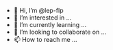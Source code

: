 - 👋 Hi, I’m @lep-flp
- 👀 I’m interested in ...
- 🌱 I’m currently learning ...
- 💞️ I’m looking to collaborate on ...
- 📫 How to reach me ...

<!---
lep-flp/lep-flp is a ✨ special ✨ repository because its `README.md` (this file) appears on your GitHub profile.
You can click the Preview link to take a look at your changes.
--->

